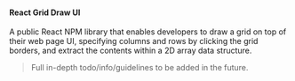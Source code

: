 #### React Grid Draw UI

A public React NPM library that enables developers to draw a grid on top of their web page UI, specifying columns and rows by clicking the grid borders, and extract the contents within a 2D array data structure.

> Full in-depth todo/info/guidelines to be added in the future.
